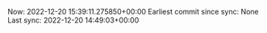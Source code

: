 Now: 2022-12-20 15:39:11.275850+00:00 Earliest commit since sync: None Last sync: 2022-12-20 14:49:03+00:00
